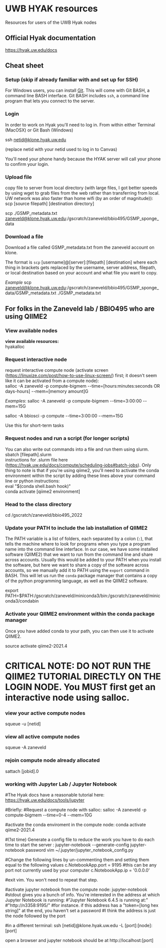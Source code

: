 # UWB HYAK resources
Resources for users of the UWB Hyak nodes

## Official Hyak documentation
https://hyak.uw.edu/docs

## Cheat sheet

### Setup (skip if already familiar with and set up for SSH)
For Windows users, you can install [Git](https://git-scm.com/downloads). This will come with Git BASH, a command line BASH interface. Git BASH includes `ssh`, a command line program that lets you connect to the server.

### Login
In order to work on Hyak you'll need to log in. From within either Terminal (MacOSX) or Git Bash (Windows)

ssh netid@klone.hyak.uw.edu

(replace netid with your netid used to log in to Canvas)

You'll need your phone handy because the HYAK server will call your phone to confirm your login.

### Upload file
copy file to server from local directory (with large files, I got better speeds by using wget to grab files from the web rather than transferring from local. UW network was also faster than home wifi (by an order of magnitude)):  
scp [source filepath] [destination directory]  

scp ./GSMP_metadata.txt zaneveld@klone.hyak.uw.edu:/gscratch/zaneveld/bbio495/GSMP_sponge_data

### Download a file
Download a file called GSMP_metadata.txt from the zaneveld account on klone.

The format is `scp` [username]@[server]:[filepath] [destination] where each thing in brackets gets replaced by the username, server address, filepath, or local destination based on your account and what file you want to copy. 

*Example*
scp zaneveld@klone.hyak.uw.edu:/gscratch/zaneveld/bbio495/GSMP_sponge_data/GSMP_metadata.txt ./GSMP_metadata.txt 

## For folks in the Zaneveld lab / BBIO495 who are using QIIME2

### View available nodes
**view available resources:**  
hyakalloc

### Request interactive node
request interactive compute node (activate screen (https://linuxize.com/post/how-to-use-linux-screen/) first; it doesn't seem like it can be activated from a compute node):  
salloc -A zaneveld -p compute-bigmem --time=[hours:minutes:seconds OR days-hours] --mem=[memory amount]G

*Examples*:
salloc -A zaneveld -p compute-bigmem --time=3:00:00 --mem=15G

salloc -A bbiosci -p compute --time=3:00:00 --mem=15G

Use this for short-term tasks

### Request nodes and run a script (for longer scripts)
You can also write out commands into a file and run them using slurm. 
sbatch [filepath].slurm  
instructions for .slurm file here (https://hyak.uw.edu/docs/compute/scheduling-jobs#batch-jobs). Only thing to note is that if you're using qiime2, you'll need to activate the conda environment within the script by adding these lines above your command line or python instructions:  
eval "$(conda shell.bash hook)"  
conda activate [qiime2 environment] 

### Head to the class directory
cd /gscratch/zaneveld/bbio495_2022


### Update your PATH to include the lab installation of QIIME2
The PATH variable is a list of folders, each separated by a colon (`:`), that tells the machine where to look for programs when you type a program name into the command line interface. In our case, we have some installed software (QIIME2) that we want to run from the command line and share across accounts. Usually this would be added to your PATH when you install the software, but here we want to share a copy of the software across accounts, so we manually add it to PATH using the `export` command in BASH. This will let us run the `conda` package manager that contains a copy of the python programming language, as well as the QIIME2 software.

export PATH=$PATH:/gscratch/zaneveld/miniconda3/bin:/gscratch/zaneveld/miniconda3/condabin

### Activate your QIIME2 environment within the conda package manager
Once you have added conda to your path, you can then use it to activate QIIME2.

source activate qiime2-2021.4

# CRITICAL NOTE: DO NOT RUN THE QIIME2 TUTORIAL DIRECTLY ON THE LOGIN NODE. You **MUST** first get an interactive node using salloc.

### view your active compute nodes  
squeue -u [netid]

### view all active compute nodes
squeue -A zaneveld

### rejoin compute node already allocated  
sattach [jobid].0




### working with Jupyter Lab / Jupyter Notebook
#The Hyak docs have a reasonable tutorial here: https://hyak.uw.edu/docs/tools/jupyter

#Briefly:
#Request a compute node with salloc:
salloc -A zaneveld -p compute-bigmem --time=0-4 --mem=10G

#activate the conda enviroment in the compute node:
conda activate qiime2-2021.4

#(1st time) Generate a config file to reduce the work you have to do each time to start the server :
jupyter-notebook --generate-config
jupyter-notebook password
vim ~/.jupyter/jupyter_notebook_config.py

#Change the following lines by un-commenting them and setting them equal to the following values
c.NotebookApp.port = 9195 #this can be any port not currently used by your computer
c.NotebookApp.ip = '0.0.0.0'

#exit vim. You won't need to repeat that step.

#activate jupyter notebook from the compute node:
jupyter-notebook
#stdout gives you a bunch of info. You're interested in the address at which Jupyter Notebook is running:
#"Jupyter Notebook 6.4.5 is running at:"
#"http://n3358:9195/"
#for instance. if this address has a "token=[long hex string]" at the end, you haven't set a password
#I think the address is just the node followed by the port

#in a different terminal:
ssh [netid]@klone.hyak.uw.edu -L [port]:[node]:[port]

open a browser and jupyter notebook should be at http://localhost:[port]
